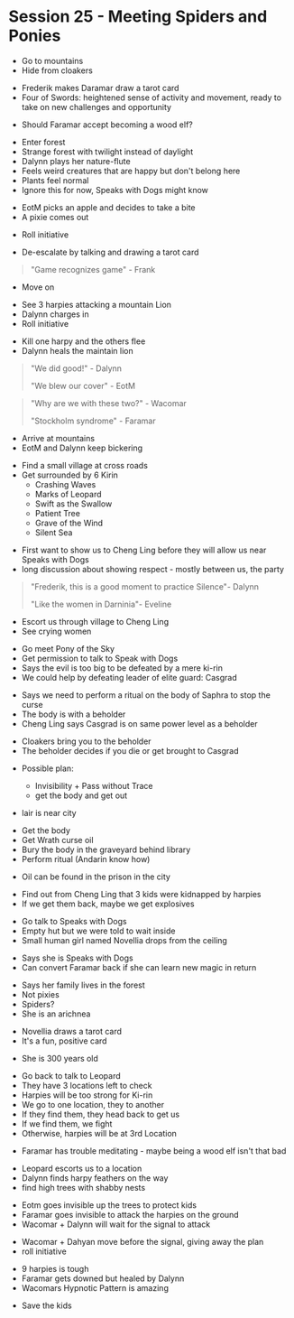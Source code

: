 # Session 25 - Meeting Spiders and Ponies

- Go to mountains
- Hide from cloakers

+ Frederik makes Daramar draw a tarot card
+ Four of Swords: heightened sense of activity and movement, ready to take on new challenges and opportunity

- Should Faramar accept becoming a wood elf?

+ Enter forest
+ Strange forest with twilight instead of daylight
+ Dalynn plays her nature-flute
+ Feels weird creatures that are happy but don't belong here
+ Plants feel normal
+ Ignore this for now, Speaks with Dogs might know

- EotM picks an apple and decides to take a bite
- A pixie comes out

+ Roll initiative

- De-escalate by talking and drawing a tarot card

> "Game recognizes game" - Frank

- Move on

+ See 3 harpies attacking a mountain Lion
+ Dalynn charges in
+ Roll initiative

- Kill one harpy and the others flee
- Dalynn heals the maintain lion

> "We did good!" - Dalynn
>
> "We blew our cover" - EotM

> "Why are we with these two?" - Wacomar
>
> "Stockholm syndrome" - Faramar

- Arrive at mountains
- EotM and Dalynn keep bickering

+ Find a small village at cross roads
+ Get surrounded by 6 Kirin
    - Crashing Waves
    - Marks of Leopard
    - Swift as the Swallow
    - Patient Tree
    - Grave of the Wind
    - Silent Sea

- First want to show us to Cheng Ling before they will allow us near Speaks with Dogs
- long discussion about showing respect - mostly between us, the party

> "Frederik, this is a good moment to practice Silence"- Dalynn
>
> "Like the women in Darninia"- Eveline

- Escort us through village to Cheng Ling
- See crying women

+ Go meet Pony of the Sky
+ Get permission to talk to Speak with Dogs
+ Says the evil is too big to be defeated by a mere ki-rin
+ We could help by defeating leader of elite guard: Casgrad

- Says we need to perform a ritual on the body of Saphra to stop the curse
- The body is with a beholder
- Cheng Ling says Casgrad is on same power level as a beholder

+ Cloakers bring you to the beholder
+ The beholder decides if you die or get brought to Casgrad

- Possible plan:
    - Invisibility + Pass without Trace
    - get the body and get out

- lair is near city

+ Get the body
+ Get Wrath curse oil
+ Bury the body in the graveyard behind library
+ Perform ritual (Andarin know how)

- Oil can be found in the prison in the city

+ Find out from Cheng Ling that 3 kids were kidnapped by harpies
+ If we get them back, maybe we get explosives

- Go talk to Speaks with Dogs
- Empty hut but we were told to wait inside
- Small human girl named Novellia drops from the ceiling

+ Says she is Speaks with Dogs
+ Can convert Faramar back if she can learn new magic in return

- Says her family lives in the forest
- Not pixies
- Spiders?
- She is an arichnea

+ Novellia draws a tarot card
+ It's a fun, positive card

- She is 300 years old

+ Go back to talk to Leopard
+ They have 3 locations left to check
+ Harpies will be too strong for Ki-rin
+ We go to one location, they to another
+ If they find them, they head back to get us
+ If we find them, we fight
+ Otherwise, harpies will be at 3rd Location

- Faramar has trouble meditating - maybe being a wood elf isn't that bad

+ Leopard escorts us to a location
+ Dalynn finds harpy feathers on the way
+ find high trees with shabby nests

- Eotm goes invisible up the trees to protect kids
- Faramar goes invisible to attack the harpies on the ground
- Wacomar + Dalynn will wait for the signal to attack

+ Wacomar + Dahyan move before the signal, giving away the plan
+ roll initiative

- 9 harpies is tough
- Faramar gets downed but healed by Dalynn
- Wacomars Hypnotic Pattern is amazing

+ Save the kids
